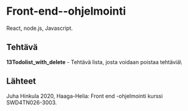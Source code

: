 # Front-end--ohjelmointi
React, node.js, Javascript.


## Tehtävä
**13Todolist_with_delete** - Tehtävä lista, josta voidaan poistaa tehtäviä\


## Lähteet
Juha Hinkula 2020, Haaga-Helia: Front end -ohjelmointi kurssi SWD4TN026-3003.
